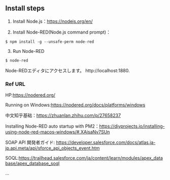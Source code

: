 ## Install steps
1. Install Node.js：https://nodejs.org/en/

2. Install Node-RED(Node.js command prompt)：
````
$ npm install -g --unsafe-perm node-red
````

3. Run Node-RED
```
$ node-red
```
Node-REDエディタにアクセスします。 http://localhost:1880.


### Ref URL

HP:https://nodered.org/

Running on Windows:https://nodered.org/docs/platforms/windows

中文知乎基础：https://zhuanlan.zhihu.com/p/27658237

Installing Node-RED auto startup with PM2：https://diyprojects.io/installing-using-node-red-macos-windows/#.XAisaNv7SUn

SOAP API 開発者ガイド: https://developer.salesforce.com/docs/atlas.ja-jp.api.meta/api/sforce_api_objects_event.htm

SOQL:https://trailhead.salesforce.com/ja/content/learn/modules/apex_database/apex_database_soql

...
